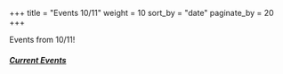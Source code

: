 +++
title = "Events 10/11"
weight = 10
sort_by = "date"
paginate_by = 20
+++

Events from 10/11!

##### [<i class="bi bi-bell-fill"></i> Current Events](@/events/_index.md)
